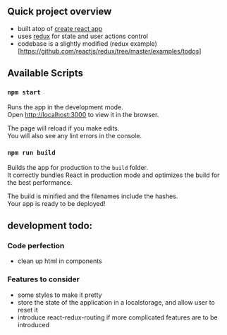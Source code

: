 ## Quick project overview

- built atop of [create react app](https://github.com/facebookincubator/create-react-app)
- uses [redux](http://redux.js.org/) for state and user actions control
- codebase is a slightly modified (redux example)[https://github.com/reactjs/redux/tree/master/examples/todos] 

## Available Scripts

### `npm start`

Runs the app in the development mode.<br>
Open [http://localhost:3000](http://localhost:3000) to view it in the browser.

The page will reload if you make edits.<br>
You will also see any lint errors in the console.

### `npm run build`

Builds the app for production to the `build` folder.<br>
It correctly bundles React in production mode and optimizes the build for the best performance.

The build is minified and the filenames include the hashes.<br>
Your app is ready to be deployed!

## development todo:

### Code perfection

- clean up html in components

### Features to consider

- some styles to make it pretty
- store the state of the application in a localstorage, and allow user to reset it
- introduce react-redux-routing if more complicated features are to be introduced
